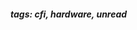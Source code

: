 <!-- Please prefix the notes with the date as in [22/12/2020] -->

##### tags: cfi, hardware, unread